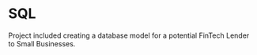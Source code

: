 # SQL

Project included creating a database model for a potential FinTech Lender to Small Businesses. 
